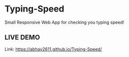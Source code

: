 # Typing-Speed

Small Responsive Web App for checking you typing speed!

## LIVE DEMO 

Link: https://abhay2611.github.io/Typing-Speed/
